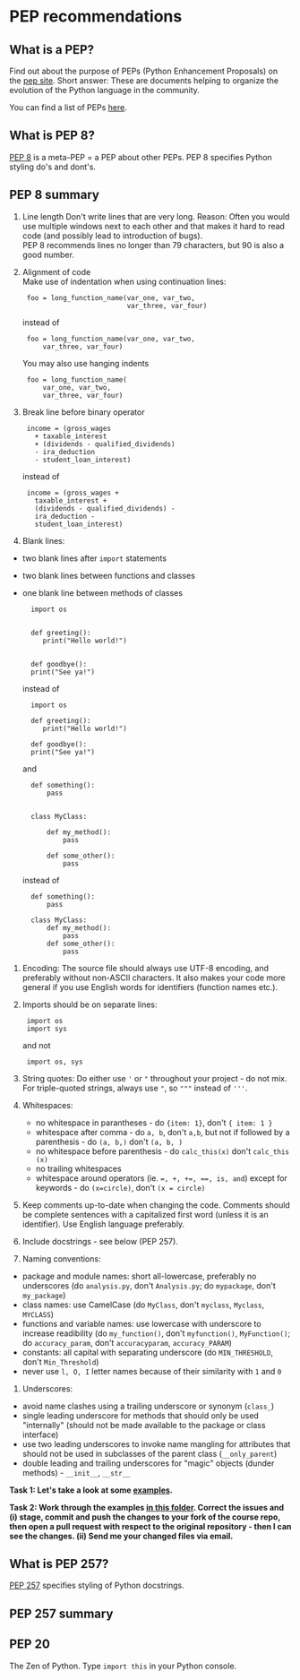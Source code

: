 # PEP recommendations

## What is a PEP?

Find out about the purpose of PEPs (Python Enhancement Proposals) on the [pep site](https://peps.python.org/pep-0001/). Short answer: These are documents helping to organize the evolution of the Python language in the community.

You can find a list of PEPs [here](https://peps.python.org/).

## What is PEP 8?

[PEP 8](https://peps.python.org/pep-0008/) is a meta-PEP = a PEP about other PEPs. PEP 8 specifies Python styling do's and dont's.

## PEP 8 summary

1. Line length
Don't write lines that are very long. Reason: Often you would use multiple windows next to each other and that makes it hard to read code (and possibly lead to introduction of bugs).  
PEP 8 recommends lines no longer than 79 characters, but 90 is also a good number.

1. Alignment of code  
Make use of indentation when using continuation lines:  

        foo = long_function_name(var_one, var_two,
                                 var_three, var_four)  
                                 
    instead of 

        foo = long_function_name(var_one, var_two,
            var_three, var_four)

    You may also use hanging indents

        foo = long_function_name(
            var_one, var_two,
            var_three, var_four)

1. Break line before binary operator
        
        income = (gross_wages
          + taxable_interest
          + (dividends - qualified_dividends)
          - ira_deduction
          - student_loan_interest)

    instead of  

        income = (gross_wages +
          taxable_interest +
          (dividends - qualified_dividends) -
          ira_deduction -
          student_loan_interest)

1. Blank lines:  
- two blank lines after `import` statements
- two blank lines between functions and classes
- one blank line between methods of classes

        import os


        def greeting():
           print("Hello world!")


        def goodbye():
        print("See ya!")
    
    instead of

        import os

        def greeting():
           print("Hello world!")

        def goodbye():
        print("See ya!")

    and

        def something():
            pass


        class MyClass:

            def my_method():
                pass

            def some_other():
                pass

    instead of 

        def something():
            pass

        class MyClass:
            def my_method():
                pass
            def some_other():
                pass


1. Encoding: The source file should always use UTF-8 encoding, and preferably without non-ASCII characters. It also makes your code more general if you use English words for identifiers (function names etc.).

1. Imports should be on separate lines:

        import os
        import sys

    and not

        import os, sys

1. String quotes: Do either use `'` or `"` throughout your project - do not mix. For triple-quoted strings, always use `"`, so `"""` instead of `'''`.

1. Whitespaces:
    - no whitespace in parantheses - do `{item: 1}`, don't ```{ item: 1 }```
    - whitespace after comma - do `a, b`, don't `a,b`, but not if followed by a parenthesis - do `(a, b,)` don't `(a, b, )`
    - no whitespace before parenthesis - do `calc_this(x)` don't `calc_this (x)`
    - no trailing whitespaces
    - whitespace around operators (ie. `=, +, +=, ==, is, and`) except for keywords - do `(x=circle)`, don't `(x = circle)`
1. Keep comments up-to-date when changing the code. Comments should be complete sentences with a capitalized first word (unless it is an identifier). Use English language preferably.
1. Include docstrings - see below (PEP 257).
1. Naming conventions:
- package and module names: short all-lowercase, preferably no underscores (do `analysis.py`, don't `Analysis.py`; do `mypackage`, don't `my_package`)
- class names: use CamelCase (do `MyClass`, don't `myclass`, `Myclass`, `MYCLASS`)
- functions and variable names: use lowercase with underscore to increase readibility (do `my_function()`, don't `myfunction()`, `MyFunction()`; do `accuracy_param`, don't `accuracyparam`, `accuracy_PARAM`)
- constants: all capital with separating underscore (do `MIN_THRESHOLD`, don't `Min_Threshold`)
- never use `l, O, I` letter names because of their similarity with `1` and `0`

1. Underscores:
- avoid name clashes using a trailing underscore or synonym (`class_`)
- single leading underscore for methods that should only be used "internally" (should not be made available to the package or class interface)
- use two leading underscores to invoke name mangling for attributes that should not be used in subclasses of the parent class (`__only_parent`)
- double leading and trailing underscores for "magic" objects (dunder methods) - `__init__`, `__str__`

**Task 1: Let's take a look at some [examples](./PEP_right_or_wrong).**

**Task 2: Work through the examples [in this folder](.). Correct the issues and (i) stage, commit and push the changes to your fork of the course repo, then open a pull request with respect to the original repository - then I can see the changes. (ii) Send me your changed files via email.**

## What is PEP 257?

[PEP 257](https://peps.python.org/pep-0257/) specifies styling of Python docstrings.

## PEP 257 summary

## PEP 20

The Zen of Python. Type `import this` in your Python console.